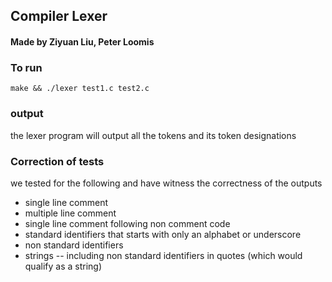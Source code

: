## Compiler Lexer
#### Made by Ziyuan Liu, Peter Loomis

### To run
`make && ./lexer test1.c test2.c`

### output
the lexer program will output all the tokens and its token designations

### Correction of tests

we tested for the following and have witness the correctness of the outputs

- single line comment
- multiple line comment
- single line comment following non comment code
- standard identifiers that starts with only an alphabet or underscore
- non standard identifiers
- strings -- including non standard identifiers in quotes (which would qualify as a string)
